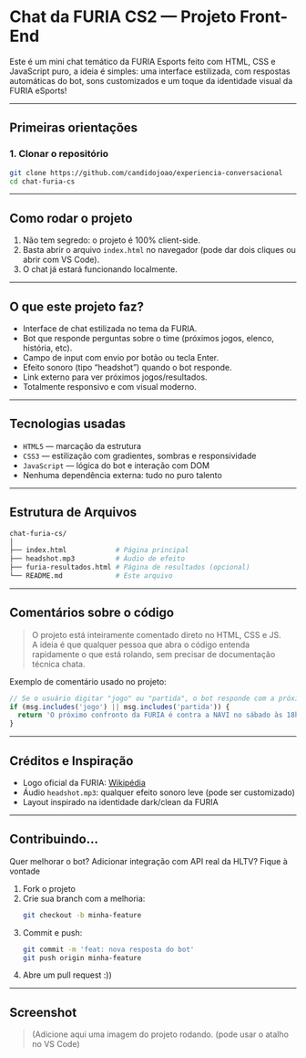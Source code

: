 # Chat da FURIA CS2 — Projeto Front-End

Este é um mini chat temático da FURIA Esports feito com HTML, CSS e JavaScript puro, a ideia é simples: uma interface estilizada, com respostas automáticas do bot, sons customizados e um toque da identidade visual da FURIA eSports!

---

## Primeiras orientações

### 1. Clonar o repositório

```bash
git clone https://github.com/candidojoao/experiencia-conversacional
cd chat-furia-cs
```

---

## Como rodar o projeto

1. Não tem segredo: o projeto é 100% client-side.
2. Basta abrir o arquivo `index.html` no navegador (pode dar dois cliques ou abrir com VS Code).
3. O chat já estará funcionando localmente.

---

## O que este projeto faz?

- Interface de chat estilizada no tema da FURIA.
- Bot que responde perguntas sobre o time (próximos jogos, elenco, história, etc).
- Campo de input com envio por botão ou tecla Enter.
- Efeito sonoro (tipo “headshot”) quando o bot responde.
- Link externo para ver próximos jogos/resultados.
- Totalmente responsivo e com visual moderno.

---

## Tecnologias usadas

- `HTML5` — marcação da estrutura
- `CSS3` — estilização com gradientes, sombras e responsividade
- `JavaScript` — lógica do bot e interação com DOM
- Nenhuma dependência externa: tudo no puro talento

---

## Estrutura de Arquivos

```bash
chat-furia-cs/
│
├── index.html            # Página principal
├── headshot.mp3          # Áudio de efeito
├── furia-resultados.html # Página de resultados (opcional)
└── README.md             # Este arquivo
```

---

## Comentários sobre o código

> O projeto está inteiramente comentado direto no HTML, CSS e JS.  
> A ideia é que qualquer pessoa que abra o código entenda rapidamente o que está rolando, sem precisar de documentação técnica chata.

Exemplo de comentário usado no projeto:

```js
// Se o usuário digitar "jogo" ou "partida", o bot responde com a próxima partida
if (msg.includes('jogo') || msg.includes('partida')) {
  return 'O próximo confronto da FURIA é contra a NAVI no sábado às 18h! 🔥';
}
```

---

## Créditos e Inspiração

- Logo oficial da FURIA: [Wikipédia](https://pt.wikipedia.org/wiki/Furia_Esports)
- Áudio `headshot.mp3`: qualquer efeito sonoro leve (pode ser customizado)
- Layout inspirado na identidade dark/clean da FURIA

---

## Contribuindo...

Quer melhorar o bot? Adicionar integração com API real da HLTV? Fique à vontade

1. Fork o projeto
2. Crie sua branch com a melhoria:
   ```bash
   git checkout -b minha-feature
   ```
3. Commit e push:
   ```bash
   git commit -m 'feat: nova resposta do bot'
   git push origin minha-feature
   ```
4. Abre um pull request :))

---

## Screenshot

> (Adicione aqui uma imagem do projeto rodando. (pode usar o atalho no VS Code)
